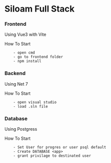 


# Siloam Full Stack

### Frontend

Using Vue3 with Vite

How To Start
```
    - open cmd
    - go to frontend folder
    - npm install
```

### Backend

Using Net 7

How To Start
```
    - open visual studio
    - load .sln file
```


### Database

Using Postgress

How To Start
```
    - Set User for progres or user psql default
    - Create DATABASE <app>
    - grant privilage to destinated user
```

